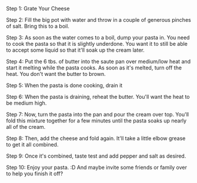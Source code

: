 Step 1: Grate Your Cheese

Step 2: Fill the big pot with water and throw in a couple of generous pinches of salt. Bring this to a boil.

Step 3: As soon as the water comes to a boil, dump your pasta in. You need to cook the pasta so that it is slightly underdone. You want it to still be able to accept some liquid so that it'll soak up the cream later.

Step 4: Put the 6 tbs. of butter into the saute pan over medium/low heat and start it melting while the pasta cooks. As soon as it's melted, turn off the heat. You don't want the butter to brown.

Step 5: When the pasta is done cooking, drain it 

Step 6: When the pasta is draining, reheat the butter. You'll want the heat to be medium high. 

Step 7: Now, turn the pasta into the pan and pour the cream over top. You'll fold this mixture together for a few minutes until the pasta soaks up nearly all of the cream.

Step 8: Then, add the cheese and fold again. It'll take a little elbow grease to get it all combined.

Step 9: Once it's combined, taste test and add pepper and salt as desired.

Step 10: Enjoy your pasta. :D
And maybe invite some friends or family over to help you finish it off?